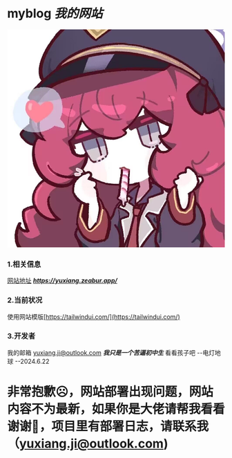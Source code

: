 # myblog ***我的网站***
![](public/avatar.jpg) 
### 1.相关信息
[网站地址](https://yuxiang.zeabur.app/) ***https://yuxiang.zeabur.app/***
### 2.当前状况
使用网站模版[https://tailwindui.com/](https://tailwindui.com/)
### 3.开发者
我的邮箱 
yuxiang.ji@outlook.com
***我只是一个苦逼初中生*** 看看孩子吧 
     --电灯地球 
     --2024.6.22 
# 非常抱歉☹️，网站部署出现问题，网站内容不为最新，如果你是大佬请帮我看看谢谢🙏，项目里有部署日志，请联系我（yuxiang.ji@outlook.com)


